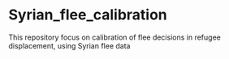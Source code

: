 # Syrian_flee_calibration
This repository focus on calibration of flee decisions in refugee displacement, using Syrian flee data
